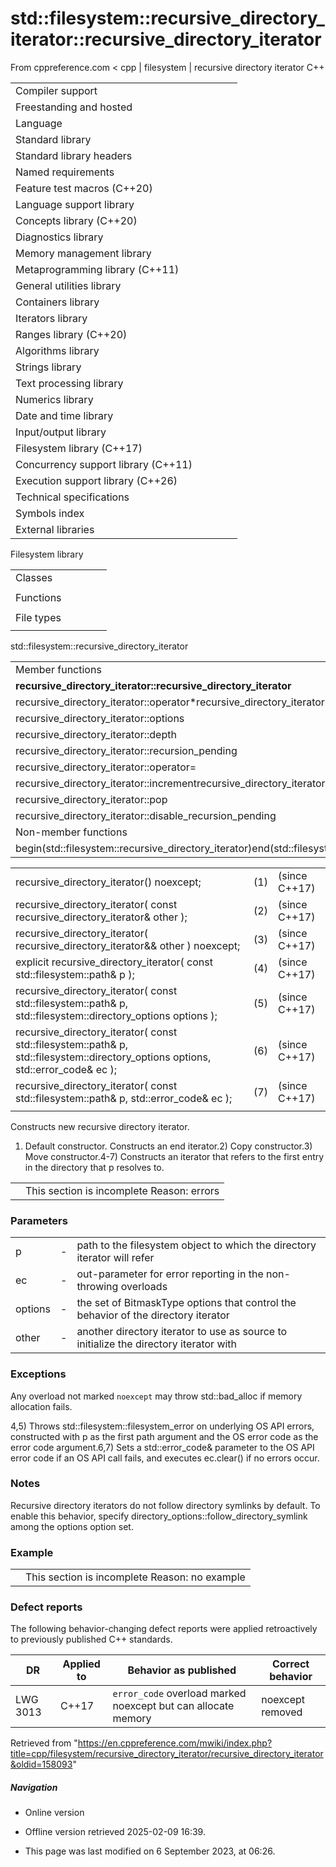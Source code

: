 # std::filesystem::recursive_directory_iterator::recursive_directory_iterator

From cppreference.com
< cpp‎ | filesystem‎ | recursive directory iterator
C++

|  |  |  |  |  |
| --- | --- | --- | --- | --- |
| Compiler support | | | | |
| Freestanding and hosted | | | | |
| Language | | | | |
| Standard library | | | | |
| Standard library headers | | | | |
| Named requirements | | | | |
| Feature test macros (C++20) | | | | |
| Language support library | | | | |
| Concepts library (C++20) | | | | |
| Diagnostics library | | | | |
| Memory management library | | | | |
| Metaprogramming library (C++11) | | | | |
| General utilities library | | | | |
| Containers library | | | | |
| Iterators library | | | | |
| Ranges library (C++20) | | | | |
| Algorithms library | | | | |
| Strings library | | | | |
| Text processing library | | | | |
| Numerics library | | | | |
| Date and time library | | | | |
| Input/output library | | | | |
| Filesystem library (C++17) | | | | |
| Concurrency support library (C++11) | | | | |
| Execution support library (C++26) | | | | |
| Technical specifications | | | | |
| Symbols index | | | | |
| External libraries | | | | |

Filesystem library

|  |  |  |  |  |
| --- | --- | --- | --- | --- |
| Classes | | | | |
| |  |  |  |  |  | | --- | --- | --- | --- | --- | | filesystem::path | | | | | | filesystem::filesystem_error | | | | | | filesystem::directory_entry | | | | | | filesystem::directory_iterator | | | | | | filesystem::recursive_directory_iterator | | | | | | filesystem::file_status | | | | | | filesystem::space_info | | | | | | |  |  |  |  |  | | --- | --- | --- | --- | --- | | filesystem::file_type | | | | | | filesystem::file_time_type | | | | | | filesystem::perms | | | | | | filesystem::perm_options | | | | | | filesystem::copy_options | | | | | | filesystem::directory_options | | | | | |
| Functions | | | | |
| |  |  |  |  |  | | --- | --- | --- | --- | --- | | filesystem::absolute | | | | | | filesystem::canonicalfilesystem::weakly_canonical | | | | | | filesystem::relativefilesystem::proximate | | | | | | filesystem::copy | | | | | | filesystem::copy_file | | | | | | filesystem::copy_symlink | | | | | | filesystem::create_directory filesystem::create_directories | | | | | | filesystem::create_hard_link | | | | | | filesystem::create_symlink filesystem::create_directory_symlink | | | | | | filesystem::current_path | | | | | | filesystem::temp_directory_path | | | | | | |  |  |  |  |  | | --- | --- | --- | --- | --- | | filesystem::exists | | | | | | filesystem::equivalent | | | | | | filesystem::file_size | | | | | | filesystem::hard_link_count | | | | | | filesystem::last_write_time | | | | | | filesystem::permissions | | | | | | filesystem::read_symlink | | | | | | filesystem::remove filesystem::remove_all | | | | | | filesystem::rename | | | | | | filesystem::resize_file | | | | | | filesystem::space | | | | | | filesystem::status filesystem::symlink_status | | | | | |
| File types | | | | |
| |  |  |  |  |  | | --- | --- | --- | --- | --- | | filesystem::is_block_file | | | | | | filesystem::is_character_file | | | | | | filesystem::is_directory | | | | | | filesystem::is_empty | | | | | | filesystem::status_known | | | | | | |  |  |  |  |  | | --- | --- | --- | --- | --- | | filesystem::is_fifo | | | | | | filesystem::is_other | | | | | | filesystem::is_regular_file | | | | | | filesystem::is_socket | | | | | | filesystem::is_symlink | | | | | |

std::filesystem::recursive_directory_iterator

|  |  |  |  |  |
| --- | --- | --- | --- | --- |
| Member functions | | | | |
| ****recursive_directory_iterator::recursive_directory_iterator**** | | | | |
| recursive_directory_iterator::operator\*recursive_directory_iterator::operator-> | | | | |
| recursive_directory_iterator::options | | | | |
| recursive_directory_iterator::depth | | | | |
| recursive_directory_iterator::recursion_pending | | | | |
| recursive_directory_iterator::operator= | | | | |
| recursive_directory_iterator::incrementrecursive_directory_iterator::operator++ | | | | |
| recursive_directory_iterator::pop | | | | |
| recursive_directory_iterator::disable_recursion_pending | | | | |
| Non-member functions | | | | |
| begin(std::filesystem::recursive_directory_iterator)end(std::filesystem::recursive_directory_iterator) | | | | |

|  |  |  |
| --- | --- | --- |
| recursive_directory_iterator() noexcept; | (1) | (since C++17) |
| recursive_directory_iterator( const recursive_directory_iterator& other ); | (2) | (since C++17) |
| recursive_directory_iterator( recursive_directory_iterator&& other ) noexcept; | (3) | (since C++17) |
| explicit recursive_directory_iterator( const std::filesystem::path& p ); | (4) | (since C++17) |
| recursive_directory_iterator(  const std::filesystem::path& p, std::filesystem::directory_options options ); | (5) | (since C++17) |
| recursive_directory_iterator(  const std::filesystem::path& p,      std::filesystem::directory_options options, std::error_code& ec ); | (6) | (since C++17) |
| recursive_directory_iterator( const std::filesystem::path& p, std::error_code& ec ); | (7) | (since C++17) |
|  |  |  |

Constructs new recursive directory iterator.

1) Default constructor. Constructs an end iterator.2) Copy constructor.3) Move constructor.4-7) Constructs an iterator that refers to the first entry in the directory that p resolves to.

|  |  |
| --- | --- |
|  | This section is incomplete Reason: errors |

### Parameters

|  |  |  |
| --- | --- | --- |
| p | - | path to the filesystem object to which the directory iterator will refer |
| ec | - | out-parameter for error reporting in the non-throwing overloads |
| options | - | the set of BitmaskType options that control the behavior of the directory iterator |
| other | - | another directory iterator to use as source to initialize the directory iterator with |

### Exceptions

Any overload not marked `noexcept` may throw std::bad_alloc if memory allocation fails.

4,5) Throws std::filesystem::filesystem_error on underlying OS API errors, constructed with p as the first path argument and the OS error code as the error code argument.6,7) Sets a std::error_code& parameter to the OS API error code if an OS API call fails, and executes ec.clear() if no errors occur.

### Notes

Recursive directory iterators do not follow directory symlinks by default. To enable this behavior, specify directory_options::follow_directory_symlink among the options option set.

### Example

|  |  |
| --- | --- |
|  | This section is incomplete Reason: no example |

### Defect reports

The following behavior-changing defect reports were applied retroactively to previously published C++ standards.

| DR | Applied to | Behavior as published | Correct behavior |
| --- | --- | --- | --- |
| LWG 3013 | C++17 | `error_code` overload marked noexcept but can allocate memory | noexcept removed |

Retrieved from "<https://en.cppreference.com/mwiki/index.php?title=cpp/filesystem/recursive_directory_iterator/recursive_directory_iterator&oldid=158093>"

##### Navigation

- Online version
- Offline version retrieved 2025-02-09 16:39.

- This page was last modified on 6 September 2023, at 06:26.